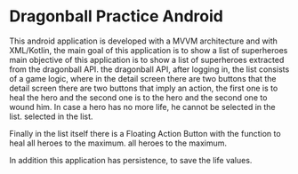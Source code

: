 # Dragonball Practice Android

This android application is developed with a MVVM architecture and with XML/Kotlin, the main goal of this application is to show a list of superheroes 
main objective of this application is to show a list of superheroes extracted from the dragonball API. 
the dragonball API, after logging in, the list consists of a game logic, where in the detail screen there are two buttons that 
the detail screen there are two buttons that imply an action, the first one is to heal the hero and the second one is to 
the hero and the second one to wound him. In case a hero has no more life, he cannot be selected in the list.
selected in the list.

Finally in the list itself there is a Floating Action Button with the function to heal all heroes to the maximum. 
all heroes to the maximum.

In addition this application has persistence, to save the life values.
